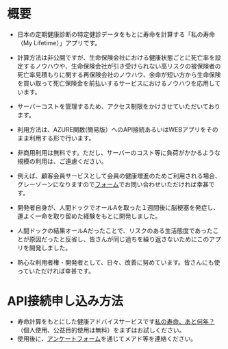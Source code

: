 # 概要
- 日本の定期健康診断の特定健診データをもとに寿命を計算する「私の寿命（My Lifetime）」アプリです。

- 計算方法は非公開ですが、生命保険会社における健康状態ごとに死亡率を設定するノウハウや、生命保険会社が引き受けられない高リスクの被保険者の死亡率見積もりに関する再保険会社のノウハウ、余命が短い方から生命保険を買い取って死亡保険金を前払いするサービスにおけるノウハウを応用しています。
- サーバーコストを管理するため、アクセス制限をかけさせていただいております。
- 利用方法は、AZURE関数(簡易版）へのAPI接続あるいはWEBアプリ[](https://medicalhealth.blob.core.windows.net/medicalhealth/index2.html)をそのまま利用する形で行います。
- 非商用利用は無料です。ただし、サーバーのコスト等に負荷がかかるような規模の利用は、ご遠慮ください。
- 例えば、顧客会員サービスとして会員の健康増進のためご利用される場合、グレーゾーンになりますので[フォーム](https://docs.google.com/forms/d/e/1FAIpQLScSKMGFgLAcHFeaQ9nG3YozRF3mczSJlH37I0nncOTeQ8oYbg/viewform?usp=sf_link)でお問い合わせいただければ幸甚です。
- 開発者自身が、人間ドックでオールAを取った１週間後に脳梗塞を発症し、運よく一命を取り留めた経験をもとに開発しました。
- 人間ドックの結果オールAだったことで、リスクのある生活態度であったことが原因だったと反省し、皆さんが同じ過ちを繰り返さないためにこのアプリを開発しました。
- 熱心な利用者権・開発者として、日々、改善に努めています。皆さんにも使っていただければ幸甚です。

# API接続申し込み方法

- 寿命計算をもとにした健康アドバイスサービスです[私の寿命、あと何年？](https://medicalhealth.blob.core.windows.net/medicalhealth/index2.html)（個人使用、公益目的使用は無料）をまずはお試しください。
- 使用後に、[アンケートフォーム](https://docs.google.com/forms/d/e/1FAIpQLScSKMGFgLAcHFeaQ9nG3YozRF3mczSJlH37I0nncOTeQ8oYbg/viewform?usp=sf_link)を通じてメアド等を連絡ください。
